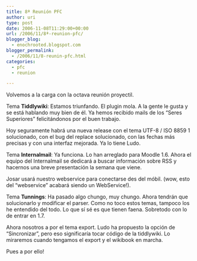 ```yaml
---
title: 8ª Reunión PFC
author: uri
type: post
date: 2006-11-08T11:29:00+00:00
url: /2006/11/8ª-reunion-pfc/
blogger_blog:
  - enochrooted.blogspot.com
blogger_permalink:
  - /2006/11/8-reunin-pfc.html
categories:
  - pfc
  - reunion

---
```

Volvemos a la carga con la octava reunión proyectil.

Tema **Tiddlywiki**: Estamos triunfando. El plugin mola. A la gente le gusta y se está hablando muy bien de él. Ya hemos recibido mails de los &#8220;Seres Superiores&#8221; felicitándonos por el buen trabajo.

Hoy seguramente habrá una nueva release con el tema UTF-8 / ISO 8859 1 solucionado, con el bug del replace solucionado, con las fechas más precisas y con una interfaz mejorada. Ya lo tiene Ludo.

Tema **Internalmail**: Ya funciona. Lo han arreglado para Moodle 1.6. Ahora el equipo del Internalmail se dedicará a buscar información sobre RSS y hacernos una breve presentación la semana que viene.

Josar usará nuestro webservice para conectarse des del móbil. (wow, esto del &#8220;webservice&#8221; acabará siendo un WebService!).

Tema **Tunnings**: Ha pasado algo chungo, muy chungo. Ahora tendrán que solucionarlo y modificar el parser. Como no toco estos temas, tampoco los he entendido del todo. Lo que sí sé es que tienen faena. Sobretodo con lo de entrar en 1.7.

Ahora nosotros a por el tema export. Ludo ha propuesto la opción de &#8220;Sincronizar&#8221;, pero eso significaría tocar código de la tiddlywiki. Lo miraremos cuando tengamos el export y el wikibook en marcha.

Pues a por ello!